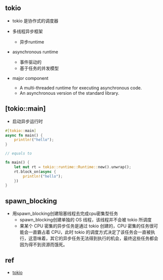 ## tokio
+ tokio 是协作式的调度器

+ 多线程异步框架
    + 异步runtime

+ asynchronous runtime
    + 事件驱动的
    + 基于任务的并发模型

+ major component
    + A multi-threaded runtime for executing asynchronous code.
    + An asynchronous version of the standard library.


## [tokio::main]
+ 启动异步运行时

```rust
#[tokio::main]
async fn main() {
    println!("hello");
}

// equals to 

fn main() {
    let mut rt = tokio::runtime::Runtime::new().unwrap();
    rt.block_on(async {
        println!("hello");
    })
}
```



## spawn_blocking
+ 用spawn_blocking创建阻塞线程去完成cpu密集型任务
    + spawn_blocking创建单独的 OS 线程，该线程并不会被 tokio 所调度
    + 果某个 CPU 密集的异步任务是通过 tokio 创建的，CPU 密集的任务很可能会一直霸占着 CPU，此时 tokio 的调度方式决定了该任务会一直被执行，这意味着，其它的异步任务无法得到执行的机会，最终这些任务都会因为得不到资源而饿死。


## ref
+ [tokio](https://tokio.rs/tokio/tutorial)